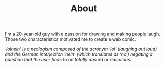 ﻿---
layout: post
title: About
---

I'm a 20-year-old guy with a passion for drawing and making people laugh. Those two characteristics motivated me to create a web comic.

*‘lolnein’ is a neologism composed of the acronym ‘lol’ (laughing out loud) and the German interjection ‘nein’ (which translates as ‘no’) negating a question that the user finds to be totally absurd or ridiculous.*
